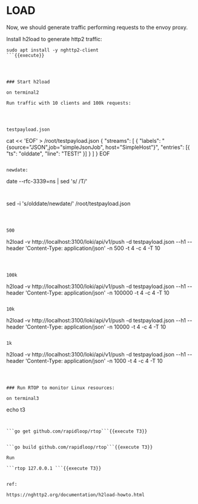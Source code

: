 # LOAD

Now, we should generate traffic performing requests to the envoy proxy.

Install h2load to generate http2 traffic:

```
sudo apt install -y nghttp2-client
```{{execute}}




### Start h2load

on terminal2

Run traffic with 10 clients and 100k requests:




testpayload.json
```
cat << 'EOF' > /root/testpayload.json
{ "streams": [ { "labels": "{source=\"JSON\",job=\"simpleJsonJob\", host=\"SimpleHost\"}", "entries": [{ "ts": "olddate", "line": "TEST!" }] } ] }
EOF
```{{execute}}

newdate:
```
date --rfc-3339=ns | sed 's/ /T/'
```{{execute}}


```
sed -i 's/olddate/newdate/' /root/testpayload.json
```



500
```
h2load -v http://localhost:3100/loki/api/v1/push -d testpayload.json --h1 --header 'Content-Type: application/json' -n 500 -t 4 -c 4 -T 10
```{{execute}}



100k
```
h2load -v http://localhost:3100/loki/api/v1/push -d testpayload.json --h1 --header 'Content-Type: application/json' -n 100000 -t 4 -c 4 -T 10
```{{execute}}

10k
```
h2load -v http://localhost:3100/loki/api/v1/push -d testpayload.json --h1 --header 'Content-Type: application/json' -n 10000 -t 4 -c 4 -T 10
```{{execute}}

1k
```
h2load -v http://localhost:3100/loki/api/v1/push -d testpayload.json --h1 --header 'Content-Type: application/json' -n 1000 -t 4 -c 4 -T 10
```{{execute}}



### Run RTOP to monitor Linux resources: 

on terminal3

```
echo t3
```{{execute T3}}


```go get github.com/rapidloop/rtop```{{execute T3}}


```go build github.com/rapidloop/rtop```{{execute T3}}

Run

```rtop 127.0.0.1 ```{{execute T3}}


ref:

https://nghttp2.org/documentation/h2load-howto.html


